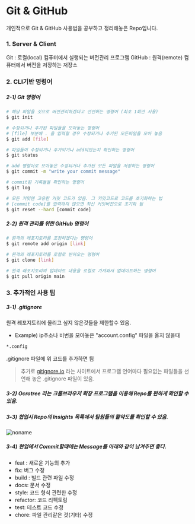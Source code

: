 # Git & GitHub
 개인적으로 Git & GitHub 사용법을 공부하고 정리해놓은 Repo입니다.

### 1. Server & Client
Git : 로컬(local) 컴퓨터에서 실행되는 버전관리 프로그램
GitHub : 원격(remote) 컴퓨터에서 버전을 저장하는 저장소

### 2. CLI기반 명령어
##### 2-1) Git 명령어

```bash
# 해당 파일을 깃으로 버전관리하겠다고 선언하는 명령어 (최초 1회만 사용)
$ git init 
```
```bash
# 수정되거나 추가된 파일들을 모아놓는 명령어
# [file] 부분에 . 을 입력할 경우 수정되거나 추가된 모든파일을 모아 놓음
$ git add [file]
```
```bash
# 파일들이 수정되거나 추가되거나 add되었는지 확인하는 명령어
$ git status 
```
```bash
# add 명령어로 모아놓은 수정되거나 추가된 모든 파일을 저장하는 명령어
$ git commit -m "write your commit message"
```
```bash
# commit된 기록들을 확인하는 명령어
$ git log
```
```bash
# 모든 커밋엔 고유한 커밋 코드가 있음. 그 커밋코드로 코드를 초기화하는 법
# [commit code]를 입력하지 않으면 최신 커밋버전으로 초기화 됨
$ git reset --hard [commit code]
```


##### 2-2) 원격 관리를 위한 GitHub 명령어 
```bash
# 원격의 레포지토리를 조정하겠다는 명령어 
$ git remote add origin [link]
```
```bash
# 원격의 레포지토리를 로컬로 받아오는 명령어
$ git clone [link]
```
```bash
# 원격 레포지토리의 업데이트 내용을 로컬로 가져와서 업데이트하는 명령어
$ git pull origin main
```

### 3. 추가적인 사용 팁
##### 3-1) .gitignore
원격 레포지토리에 올리고 싶지 않은것들을 제한할수 있음.
* Example) ip주소나 비번을 모아놓은 "account.config" 파일을 올지 않을때
```bash
*.config
```
.gitignore 파일에 위 코드를 추가하면 됨
> 추가로 [gitignore.io](gitignore.io) 라는 사이트에서 프로그램 언어마다 필요없는 파일들을 선언해 놓은 .gitignore 파일이 있음.

##### 3-2) Ocrotree 라는 크롬브라우저 확장 프로그램을 이용해 Repo를 편하게 확인할 수 있음.

##### 3-3) 협업시 Repo의 Insights 목록에서 팀원들의 활약도를 확인할 수 있음.
![noname](https://user-images.githubusercontent.com/68190553/152108985-4b38fa00-1f95-41cb-8ae5-01ae5cad316a.png)


##### 3-4) 현업에서 Commit할때에는 Message를 아래와 같이 남겨주면 좋다.
* feat : 새로운 기능의 추가
* fix: 버그 수정
* build : 빌드 관련 파일 수정
* docs: 문서 수정
* style: 코드 형식 관련한 수정
* refactor: 코드 리펙토링
* test: 테스트 코드 수정
* chore: 파일 관리같은 것(기타) 수정
